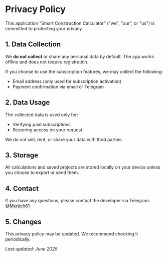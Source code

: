 # Privacy Policy

This application "Smart Construction Calculator" ("we", "our", or "us") is committed to protecting your privacy.

## 1. Data Collection

We **do not collect** or share any personal data by default. The app works offline and does not require registration.

If you choose to use the subscription features, we may collect the following:
- Email address (only used for subscription activation)
- Payment confirmation via email or Telegram

## 2. Data Usage

The collected data is used only for:
- Verifying paid subscriptions
- Restoring access on your request

We do not sell, rent, or share your data with third parties.

## 3. Storage

All calculations and saved projects are stored locally on your device unless you choose to export or send them.

## 4. Contact

If you have any questions, please contact the developer via Telegram: [@Mkrtich61](https://t.me/Mkrtich61)

## 5. Changes

This privacy policy may be updated. We recommend checking it periodically.

_Last updated: June 2025_

